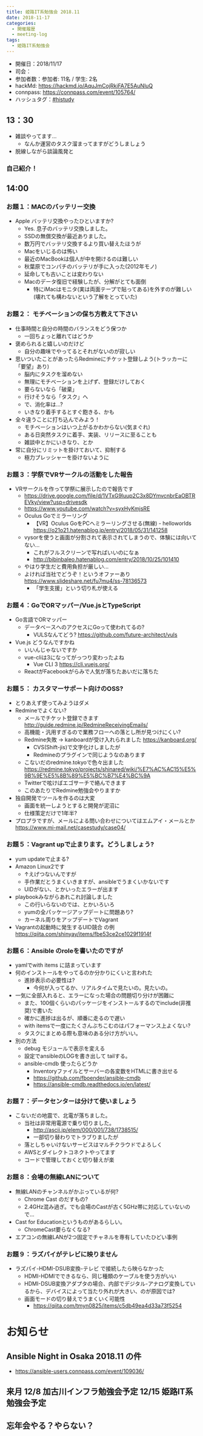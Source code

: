 ```yaml
---
title: 姫路IT系勉強会 2018.11
date: 2018-11-17
categories:
  - 開催履歴
  - meeting-log
tags:
  - 姫路IT系勉強会
---
```


* 開催日：2018/11/17
* 司会：
* 参加者数：参加者: 11名 / 学生: 2名
* hackMd: https://hackmd.io/AquJmCojRkiFA7E5AuNluQ
* connpass: https://connpass.com/event/105764/
* ハッシュタグ：[#histudy](https://twitter.com/search?q=%23histudy&src=typd)

## 13：30

* 雑談やってます...
  * なんか運営のタスク溜まってますがどうしましょう
* 脱線しながら談論風発と

### 自己紹介！

## 14:00

### お題１：MACのバッテリー交換

* Apple バッテリ交換やったひといますか?
  * Yes. 息子のバッテリ交換しました。
  * SSDの無償交換が最近ありました。
  * 数万円でバッテリ交換するより買い替えたほうが
  * Macをいじるのは怖い
  * 最近のMacBookは個人が中を開けるのは難しい
  * 秋葉原でコンパチのバッテリが手に入った(2012年モノ)
  * 延命しても古いことは変わりない
  * Macのデータ復旧で経験したが、分解がとても面倒
    * 特にiMacはモニタ(実は両面テープで貼ってある)を外すのが難しい(壊れても構わないという了解をとっていた)

### お題２： モチベーションの保ち方教えて下さい

* 仕事時間と自分の時間のバランスをどう保つか
  * 一回ちょっと離れてはどうか
* 褒められると嬉しいのだけど
  * 自分の趣味でやってるとそれがないのが寂しい
* 思いついたことがあったらRedmineにチケット登録しよう(トラッカーに「要望」あり)
  * 脳内にタスクを溜めない
  * 無理にモチベーションを上げず、登録だけしておく
  * 要らないなら「破棄」
  * 行けそうなら「タスク」へ
  * で、消化率は...?
  * いきなり着手するとすぐ飽きる、かも
* 全々違うことに打ち込んでみよう！
  * モチベーションはいつ上がるかわからない(気まぐれ)
  * ある日突然タスクに着手、実装、リリースに至ることも
  * 雑談中とかにいきなり、とか
* 常に自分にリミットを掛けておいて、抑制する
  * 極力プレッシャーを掛けないように

### お題３：学祭でVRサークルの活動をした報告

* VRサークルを作って学祭に展示したので報告です
  * https://drive.google.com/file/d/1VTxG9luup2C3x8DYmvcnbrEaOBTREVky/view?usp=drivesdk
  * https://www.youtube.com/watch?v=syxHyKmjsRE
  * Oculus Goでミラーリング
    * 【VR】Oculus GoをPCへミラーリングさせる(無線) - helloworlds https://o21o21.hatenablog.jp/entry/2018/05/31/141258
  * vysorを使うと画面が分割されて表示されてしまうので、体験には向いてない…
    * これがフルスクリーンで写ればいいのになぁ
    * http://bibinbaleo.hatenablog.com/entry/2018/10/25/101410
  * やはり学生だと費用負担が厳しい...
  * よければ当社でどうぞ！というオファーあり https://www.slideshare.net/fu7mu4/ss-78136573
    * 「学生支援」という切り札が使える

### お題４：GoでORマッパー/Vue.jsとTypeScript

* Go言語でORマッパー
  * データベースへのアクセスにGoって使われてるの?
    * VULSなんてどう? https://github.com/future-architect/vuls
* Vue.js どうなんですかね
  * いいんじゃないですか
  * vue-cliは3になってがっつり変わったよね
    * Vue CLI 3 https://cli.vuejs.org/
  * ReactがFacebookがらみで人気が落ちたあいだに落ちた

### お題５： カスタマーサポート向けのOSS?

* とりあえず使ってみようはダメ
* Redmineでよくない?
  * メールでチケット登録できます http://guide.redmine.jp/RedmineReceivingEmails/
  * 高機能・汎用すぎるので業務フローへの落とし所が見つけにくい?
  * Redmine失敗 -> kanboardが受け入れられました https://kanboard.org/
    * CVS(Shift-jis)で文字化けしましたが
    * Redmineのプラグインで同じようなのあります
  * こないだのredmine.tokyoで色々出ました https://redmine.tokyo/projects/shinared/wiki/%E7%AC%AC15%E5%9B%9E%E5%8B%89%E5%BC%B7%E4%BC%9A
  * Twitterで呟けばエゴサーチで絡んできます
  * このあたりでRedmine勉強会やりますか
* 独自開発でツールを作るのは大変
  * 画面を統一しようとすると開発が泥沼に
  * 仕様策定だけで1年半?
* プロプラですが、メールによる問い合わせについてはエムアイ・メールとか https://www.mi-mail.net/casestudy/case04/

### お題５：Vagrant upで止まります。どうしましょう?

* yum updateで止まる?
* Amazon Linux2です
  * ↑えげつないんですが
  * 手作業だとうまくいきますが、ansibleでうまくいかないです
  * UIDがない、とかいったエラーが出ます
* playbookみながらあれこれ討論しました
  * この行いらないのでは、とかいろいろ
  * yumの全パッケージアップデートに問題あり?
  * カーネル周りをアップデートでVagrant  
* Vagrantの起動時に発生するUID競合 の例 https://qiita.com/shinyay/items/fbe53ce2ce1029f1914f

### お題６：Ansible のroleを書いたのですが

* yamlでwith items に詰まっています
* 何のインストールをやってるのか分かりにくいと言われた
  * 進捗表示の必要性は?
    * 今何が入ってるか、リアルタイムで見たいの。見たいの。
* 一気に全部入れると、エラーになった場合の問題切り分けが困難に
  * また、100個くらいのパッケージをインストールするのでinclude(非推奨)で書いた
  * 確かに進捗は出るが、順番に走るので遅い
  * with itemsで一度にたくさんぶちこむのはパフォーマンス上よくない?
  * タスクにまとめる際も意味のある分け方がいい。
* 別の方法
  * debug モジュールで表示を変える
  * 設定でansibleのLOGを書き出して tailする。
  * ansible-cmdb 使ったらどうか
    * Inventoryファイルとサーバーの各変数をHTMLに書き出せる
    * https://github.com/fboender/ansible-cmdb
    * https://ansible-cmdb.readthedocs.io/en/latest/

### お題７：データセンターは分けて使いましょう

* こないだの地震で、北電が落ちました。
  * 当社は非常用電源で乗り切りました。
    * http://ascii.jp/elem/000/001/738/1738515/
    * 一部切り替わりでトラブりましたが
  * 落としちゃいけないサービスはマルチクラウドでよろしく
  * AWSとダイレクトコネクトやってます
  * コードで管理しておくと切り替えが楽

### お題８：会場の無線LANについて

* 無線LANのチャンネルがかぶっているが何?
  * Chrome Cast のだすもの?
  * 2.4GHz混み過ぎ。でも会場のCastが古く5GHz帯に対応していないので...
* Cast for Educationというものがあるらしい。
  * ChromeCast要らなくなる?
* エアコンの無線LANが2つ固定でチャネルを専有していたひどい事例

### お題９：ラズパイがテレビに映りません

* ラズパイ-HDMI-DSUB変換-テレビ で接続したら映らなかった
  * HDMI-HDMIでできるなら、同じ種類のケーブルを使う方がいい
  * HDMI-DSUB変換アダプタの場合、内部でデジタル-アナログ変換しているから、デバイスによって当たり外れが大きい、のが原因では?
  * 画面モードの切り替えでうまくいく可能性
    * https://qiita.com/tmyn0825/items/c5db49ea4d33a73f5254

# お知らせ

## Ansible Night in Osaka 2018.11 の件

* https://ansible-users.connpass.com/event/109036/

## 来月 12/8 加古川インフラ勉強会予定 12/15 姫路IT系勉強会予定

## 忘年会やる？やらない？
